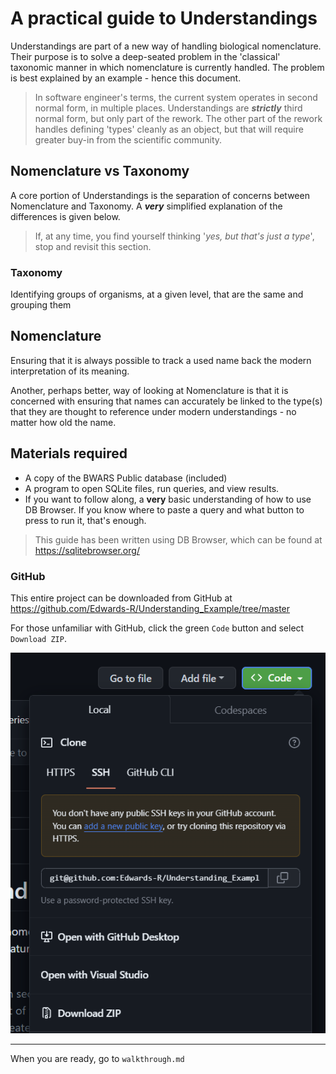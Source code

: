 # A practical guide to Understandings
Understandings are part of a new way of handling biological nomenclature. Their purpose is to solve a deep-seated problem in the 'classical' taxonomic manner in which nomenclature is currently handled. The problem is best explained by an example - hence this document.

>In software engineer's terms, the current system operates in second normal form, in multiple places. Understandings are ***strictly*** third normal form, but only part of the rework. The other part of the rework handles defining 'types' cleanly as an object, but that will require greater buy-in from the scientific community.

## Nomenclature vs Taxonomy
A core portion of Understandings is the separation of concerns between Nomenclature and Taxonomy. A ***very*** simplified explanation of the differences is given below.

>If, at any time, you find yourself thinking '*yes, but that's just a type*', stop and revisit this section. 

### Taxonomy
Identifying groups of organisms, at a given level, that are the same and grouping them

## Nomenclature
Ensuring that it is always possible to track a used name back the modern interpretation of its meaning.

Another, perhaps better, way of looking at Nomenclature is that it is concerned with ensuring that names can accurately be linked to the type(s) that they are thought to reference under modern understandings - no matter how old the name.

## Materials required

- A copy of the BWARS Public database (included)
- A program to open SQLite files, run queries, and view results.
- If you want to follow along, a **very** basic understanding of how to use DB Browser. If you know where to paste a query and what button to press to run it, that's enough.

>This guide has been written using DB Browser, which can be found at https://sqlitebrowser.org/

### GitHub

This entire project can be downloaded from GitHub at 
https://github.com/Edwards-R/Understanding_Example/tree/master

For those unfamiliar with GitHub, click the green `Code` button and select `Download ZIP`.

![Download instructions](download_instructions.png)

---
When you are ready, go to `walkthrough.md`